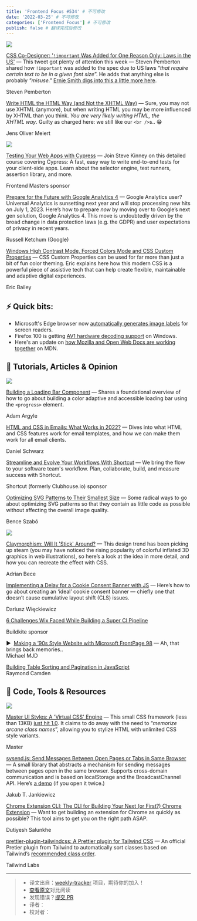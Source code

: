 ```yaml
---
title: 'Frontend Focus #534' # 不可修改
date: '2022-03-25' # 不可修改
categories: ['Frontend Focus'] # 不可修改
publish: false # 翻译完成后修改
---
```


[![](https://res.cloudinary.com/cpress/image/upload/w_1280,e_sharpen:60/v1647960749/reicdfiq6ftqlax2dxsv.png)](https://frontendfoc.us/link/121254/web)

<!--以上是预览信息，图片一张或限制百字左右，前者优先，全文请使用二级及以下标题-->
<!-- more -->

[CSS Co-Designer: '`!important` Was Added for One Reason Only: Laws in the US'](https://frontendfoc.us/link/121254/web "twitter.com") — This tweet got plenty of attention this week — Steven Pemberton shared how `!important` was added to the spec due to US laws “_that require certain text to be in a given font size_”. He adds that anything else is probably _"misuse."_ [Ernie Smith digs into this a little more here](https://frontendfoc.us/link/121255/web).

Steven Pemberton

[Write HTML the HTML Way (and Not the XHTML Way)](https://frontendfoc.us/link/121256/web "css-tricks.com") — Sure, you may not use XHTML (anymore), but when writing HTML you may be more influenced by XHTML than you think. _You are very likely writing HTML, the XHTML way_. Guilty as charged here: we still like our `<br />`s.. 😁

Jens Oliver Meiert

[![](https://copm.s3.amazonaws.com/42e6819e.jpg)](https://frontendfoc.us/link/121257/web)

[Testing Your Web Apps with Cypress](https://frontendfoc.us/link/121257/web "frontendmasters.com") — Join Steve Kinney on this detailed course covering Cypress: A fast, easy way to write end-to-end tests for your client-side apps. Learn about the selector engine, test runners, assertion library, and more.

Frontend Masters sponsor

[Prepare for the Future with Google Analytics 4](https://frontendfoc.us/link/121258/web "blog.google") — Google Analytics user? Universal Analytics is sunsetting next year and will stop processing new hits on July 1, 2023. Here’s how to prepare _now_ by moving over to Google’s next gen solution, Google Analytics 4. This move is undoubtedly driven by the broad change in data protection laws (e.g. the GDPR) and user expectations of privacy in recent years.

Russell Ketchum (Google)

[Windows High Contrast Mode, Forced Colors Mode and CSS Custom Properties](https://frontendfoc.us/link/121259/web "www.smashingmagazine.com") — CSS Custom Properties can be used for far more than just a bit of fun color theming. Eric explains here how this modern CSS is a powerful piece of assistive tech that can help create flexible, maintainable and adaptive digital experiences.

Eric Bailey

## **⚡️ Quick bits:**

*   Microsoft's Edge browser now [automatically generates image labels](https://frontendfoc.us/link/121260/web) for screen readers.
*   Firefox 100 is getting [AV1 hardware decoding support](https://frontendfoc.us/link/121261/web) on Windows.
*   Here's an update on [how Mozilla and Open Web Docs are working together](https://frontendfoc.us/link/121262/web) on MDN.

## 📙 **Tutorials, Articles & Opinion**

[![](https://res.cloudinary.com/cpress/image/upload/w_1280,e_sharpen:60/v1647946782/fkf4j8u9yprhn8nltbhq.png)](https://frontendfoc.us/link/121263/web)

[Building a Loading Bar Component](https://frontendfoc.us/link/121263/web "web.dev") — Shares a foundational overview of how to go about building a color adaptive and accessible loading bar using the `<progress>` element.

Adam Argyle

[HTML and CSS in Emails: What Works in 2022?](https://frontendfoc.us/link/121264/web "designmodo.com") — Dives into what HTML and CSS features work for email templates, and how we can make them work for all email clients.

Daniel Schwarz

[Streamline and Evolve Your Workflows With Shortcut](https://frontendfoc.us/link/121265/web "shortcut.com") — We bring the flow to your software team's workflow. Plan, collaborate, build, and measure success with Shortcut.

Shortcut (formerly Clubhouse.io) sponsor

[Optimizing SVG Patterns to Their Smallest Size](https://frontendfoc.us/link/121266/web "css-tricks.com") — Some radical ways to go about optimizing SVG patterns so that they contain as little code as possible without affecting the overall image quality.

Bence Szabó

[![](https://res.cloudinary.com/cpress/image/upload/w_1280,e_sharpen:60/v1647953878/t09u9gu1vui88ixh5zup.png)](https://frontendfoc.us/link/121267/web)

[Claymorphism: Will It 'Stick' Around?](https://frontendfoc.us/link/121267/web "www.smashingmagazine.com") — This design trend has been picking up steam (you may have noticed the rising popularity of colorful inflated 3D graphics in web illustrations), so here’s a look at the idea in more detail, and how you can recreate the effect with CSS.

Adrian Bece

[Implementing a Delay for a Cookie Consent Banner with JS](https://frontendfoc.us/link/121268/web "dariusz.wieckiewicz.org") — Here’s how to go about creating an ‘ideal’ cookie consent banner — chiefly one that doesn’t cause cumulative layout shift (CLS) issues.

Dariusz Więckiewicz

[6 Challenges Wix Faced While Building a Super CI Pipeline](https://frontendfoc.us/link/121269/web "buildkite.com")

Buildkite sponsor

▶  [Making a ’90s Style Website with Microsoft FrontPage 98](https://frontendfoc.us/link/121270/web) — Ah, that brings back memories..  
Michael MJD

[Building Table Sorting and Pagination in JavaScript](https://frontendfoc.us/link/121272/web)  
Raymond Camden

## 🔧 **Code, Tools & Resources**

[![](https://res.cloudinary.com/cpress/image/upload/w_1280,e_sharpen:60/v1647962648/phrpc0phfddhj2x2o0jd.png)](https://frontendfoc.us/link/121277/web)

[Master UI Styles: A 'Virtual CSS' Engine](https://frontendfoc.us/link/121277/web "styles.master.co") — This small CSS framework (less than 13KB) [just hit 1.0](https://frontendfoc.us/link/121278/web). It claims to do away with the need to “_memorize arcane class names_”, allowing you to stylize HTML with unlimited CSS style variants.

Master

[sysend.js: Send Messages Between Open Pages or Tabs in Same Browser](https://frontendfoc.us/link/121279/web "github.com") — A small library that abstracts a mechanism for sending messages between pages open in the same browser. Supports cross-domain communication and is based on localStorage and the BroadcastChannel API. Here’s [a demo](https://frontendfoc.us/link/121280/web) (if you open it twice.)

Jakub T. Jankiewicz

[Chrome Extension CLI: The CLI for Building Your Next (or First?) Chrome Extension](https://frontendfoc.us/link/121281/web "github.com") — Want to get building an extension for Chrome as quickly as possible? This tool aims to get you on the right path ASAP.

Dutiyesh Salunkhe

[prettier-plugin-tailwindcss: A Prettier plugin for Tailwind CSS](https://frontendfoc.us/link/121282/web "github.com") — An official Pretier plugin from Tailwind to automatically sort classes based on Tailwind’s [recommended class order](https://frontendfoc.us/link/121283/web).

Tailwind Labs

---
> * 译文出自：[weekly-tracker](https://github.com/FEDarling/weekly-tracker) 项目，期待你的加入！
> * [查看原文](https://frontendfoc.us/issues/534)对比阅读
> * 发现错误？[提交 PR](https://github.com/FEDarling/weekly-tracker/blob/main/weeklys/frontend_focus/534)
> * 译者：
> * 校对者：
